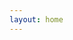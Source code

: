 ```yaml
---
layout: home
---
```

<script lang="ts" setup>
  import TimeLine from "./trade-war-time-line.vue"
</script>

<TimeLine />